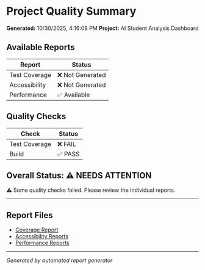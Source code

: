 # Project Quality Summary

**Generated:** 10/30/2025, 4:16:08 PM
**Project:** AI Student Analysis Dashboard

## Available Reports

| Report | Status |
|--------|--------|
| Test Coverage | ❌ Not Generated |
| Accessibility | ❌ Not Generated |
| Performance | ✅ Available |

## Quality Checks

| Check | Status |
|-------|--------|
| Test Coverage | ❌ FAIL |
| Build | ✅ PASS |

## Overall Status: ⚠️ NEEDS ATTENTION


⚠️ Some quality checks failed. Please review the individual reports.


---

## Report Files

- [Coverage Report](./coverage-report.md)
- [Accessibility Reports](./a11y/)
- [Performance Reports](./performance/)

---
*Generated by automated report generator*
